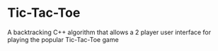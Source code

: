 # Tic-Tac-Toe
A backtracking C++ algorithm that allows a 2 player user interface for playing the popular Tic-Tac-Toe game

